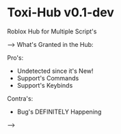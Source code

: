 # Toxi-Hub v0.1-dev

Roblox Hub for Multiple Script's

--> What's Granted in the Hub:

Pro's:

+ Undetected since it's New!
+ Support's Commands
+ Support's Keybinds


Contra's:

- Bug's DEFINITELY Happening

-->

